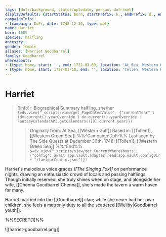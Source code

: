 ```yaml
---
tags: [dufr/background, status/uptodate, person, dufr/met]
displayDefaults: {startStatus: born, startPrefix: b., endPrefix: d., endStatus: died}
campaignInfo:
- {campaign: DuFr, date: 1748-12-30, type: met}
name: Harriet
born: 1685
species: halfling
ancestry:
gender: female
aliases: [Harriet Goodbarrel]
family: Goodbarrel
whereabouts:
- {type: home, start: '', end: 1722-03-09, location: 'At Sea, Western Gulf'}
- {type: home, start: 1722-03-10, end: '', location: 'Tollen, Western Green Sea'}
---
```

# Harriet
>[!info]+ Biographical Summary
>halfling, she/her
>`$=dv.view("_scripts/view/get_PageDatedValue", {"currentYear" : (dv.current().yearOverride ? dv.current().yearOverride : FantasyCalendarAPI.getCalendars()[0].current.year)})`
>> Originally from: At Sea, [[Western Gulf]]
>> Based in: [[Tollen]], [[Western Green Sea]]
>>%%^Campaign:DuFr%% Last seen by The Side Quests at December 30th, 1748: [[Tollen]], [[Western Green Sea]] %%^End%%
>> `$=dv.view("_scripts/view/get_CurrentWhereabouts", {"config": await app.vault.adapter.read(app.vault.configDir + "/taelgarConfig.json")})`

Harriet's melodious voice graces *[[The Singing Fox]]* on performance nights, drawing an enthusiastic crowd of locals and passing halflings. Though initially reserved, she truly shines when on stage, and alongside her wife, [[Chenna Goodbarrel|Chenna]], she's made the tavern a warm haven for many.

Harriet married into the [[Goodbarrel]] clan; while she never had her own children, she feels a matronly duty to all the scattered [[Wellby|Goodbarrel youth]]. 

%%SECRET[1]%%

![[harriet-goodbarrel.png]]

